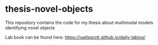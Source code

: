 # thesis-novel-objects
 This repository contains the code for my thesis about multimodal models identifying novel objects
 
 Lab book can be found here: https://juellsprott.github.io/daily-lablog/
